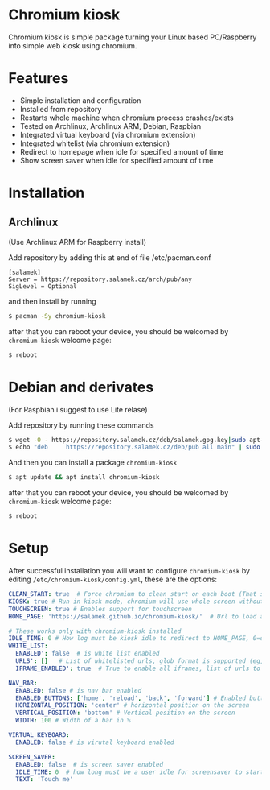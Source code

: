 # Chromium kiosk

Chromium kiosk is simple package turning your Linux based PC/Raspberry into simple web kiosk using chromium.

# Features

* Simple installation and configuration
* Installed from repository
* Restarts whole machine when chromium process crashes/exists
* Tested on Archlinux, Archlinux ARM, Debian, Raspbian
* Integrated virtual keyboard (via chromium extension)
* Integrated whitelist (via chromium extension)
* Redirect to homepage when idle for specified amount of time
* Show screen saver when idle for specified amount of time

# Installation

## Archlinux
(Use Archlinux ARM for Raspberry install)

Add repository by adding this at end of file /etc/pacman.conf

```
[salamek]
Server = https://repository.salamek.cz/arch/pub/any
SigLevel = Optional
```

and then install by running

```bash
$ pacman -Sy chromium-kiosk
```

after that you can reboot your device, you should be welcomed by `chromium-kiosk` welcome page:
```bash
$ reboot
```

# Debian and derivates
(For Raspbian i suggest to use Lite relase)

Add repository by running these commands

```bash
$ wget -O - https://repository.salamek.cz/deb/salamek.gpg.key|sudo apt-key add -
$ echo "deb     https://repository.salamek.cz/deb/pub all main" | sudo tee /etc/apt/sources.list.d/salamek.cz.list
```

And then you can install a package `chromium-kiosk`

```bash
$ apt update && apt install chromium-kiosk
```

after that you can reboot your device, you should be welcomed by `chromium-kiosk` welcome page:
```bash
$ reboot
```

# Setup

After successful installation you will want to configure `chromium-kiosk` by editing `/etc/chromium-kiosk/config.yml`, these are the options:

```yml
CLEAN_START: true  # Force chromium to clean start on each boot (That simply means do not show "Restore pages" dialog, you want this to be true in 99% of use cases)
KIOSK: true # Run in kiosk mode, chromium will use whole screen without any way for user to close it, setting this to false is useful for web application debug (you can access chromium Inspect tool and so on) and initial chromium configuration
TOUCHSCREEN: true # Enables support for touchscreen
HOME_PAGE: 'https://salamek.github.io/chromium-kiosk/'  # Url to load as homepage

# These works only with chromium-kiosk installed
IDLE_TIME: 0 # How log must be kiosk idle to redirect to HOME_PAGE, 0=disabled (Works only with chromium-kiosk extension installed)
WHITE_LIST:
  ENABLED': false  # is white list enabled
  URLS': []   # List of whitelisted urls, glob format is supported (eg,: *,google.*/news)
  IFRAME_ENABLED': true  # True to enable all iframes, list of urls to specify enabled iframes

NAV_BAR:
  ENABLED: false # is nav bar enabled
  ENABLED_BUTTONS: ['home', 'reload', 'back', 'forward'] # Enabled buttons on navbar, order matters
  HORIZONTAL_POSITION: 'center' # horizontal position on the screen
  VERTICAL_POSITION: 'bottom' # Vertical position on the screen
  WIDTH: 100 # Width of a bar in %

VIRTUAL_KEYBOARD:
  ENABLED: false # is virutal keyboard enabled

SCREEN_SAVER:
  ENABLED: false  # is screen saver enabled
  IDLE_TIME: 0  # how long must be a user idle for screensaver to start
  TEXT: 'Touch me'
```